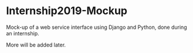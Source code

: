 # Internship2019-Mockup
Mock-up of a web service interface using Django and Python, done during an internship.

More will be added later. 
